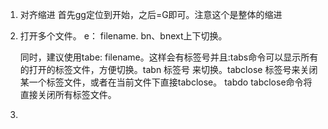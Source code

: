 1. 对齐缩进	首先gg定位到开始，之后=G即可。注意这个是整体的缩进

2. 打开多个文件。 e： filename.       bn、bnext上下切换。

   同时，建议使用tabe: filename。这样会有标签号并且:tabs命令可以显示所有的打开的标签文件，方便切换。tabn 标签号 来切换。tabclose 标签号来关闭某一个标签文件，或者在当前文件下直接tabclose。 tabdo tabclose命令将直接关闭所有标签文件。

3. 
